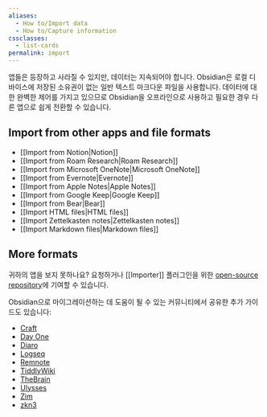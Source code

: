 ```yaml
---
aliases:
  - How to/Import data
  - How to/Capture information
cssclasses:
  - list-cards
permalink: import
---
```

앱들은 등장하고 사라질 수 있지만, 데이터는 지속되어야 합니다. Obsidian은 로컬 디바이스에 저장된 소유권이 없는 일반 텍스트 마크다운 파일을 사용합니다. 데이터에 대한 완벽한 제어를 가지고 있으므로 Obsidian을 오프라인으로 사용하고 필요한 경우 다른 앱으로 쉽게 전환할 수 있습니다.

## Import from other apps and file formats

- <span class="icon-app icon-notion"></span> [[Import from Notion|Notion]]
- <span class="icon-app icon-roam"></span> [[Import from Roam Research|Roam Research]]
- <span class="icon-app icon-onenote"></span> [[Import from Microsoft OneNote|Microsoft OneNote]]
- <span class="icon-app icon-evernote"></span> [[Import from Evernote|Evernote]]
- <span class="icon-app icon-apple-notes"></span> [[Import from Apple Notes|Apple Notes]]
- <span class="icon-app icon-google-keep"></span> [[Import from Google Keep|Google Keep]]
- <span class="icon-app icon-bear"></span> [[Import from Bear|Bear]]
- <span class="icon-app icon-html"></span> [[Import HTML files|HTML files]]
- <span class="icon-app icon-md"></span> [[Import Zettelkasten notes|Zettelkasten notes]]
- <span class="icon-app icon-md"></span> [[Import Markdown files|Markdown files]]

## More formats

귀하의 앱을 보지 못하나요? 요청하거나 [[Importer]] 플러그인을 위한 [open-source repository](https://github.com/obsidianmd/obsidian-importer)에 기여할 수 있습니다.

Obsidian으로 마이그레이션하는 데 도움이 될 수 있는 커뮤니티에서 공유한 추가 가이드도 있습니다:

- [Craft](https://github.com/obsidianmd/obsidian-importer/issues/27)
- [Day One](https://github.com/obsidianmd/obsidian-importer/issues/55)
- [Diaro](https://github.com/obsidianmd/obsidian-importer/issues/38)
- [Logseq](https://github.com/obsidianmd/obsidian-importer/issues/47)
- [Remnote](https://forum.obsidian.md/t/can-anybody-help-with-migrating-remnote-to-obsidian/40156/2)
- [TiddlyWiki](https://forum.obsidian.md/t/import-from-tiddlywiki-5-to-obsidian/731)
- [TheBrain](https://github.com/obsidianmd/obsidian-importer/issues/97)
- [Ulysses](https://github.com/obsidianmd/obsidian-importer/issues/18)
- [Zim](https://github.com/obsidianmd/obsidian-importer/issues/39)
- [zkn3](https://forum.obsidian.md/t/migrating-from-zkn3-to-obsidian-without-losing-your-tags-and-internal-links-documentation/7457)
